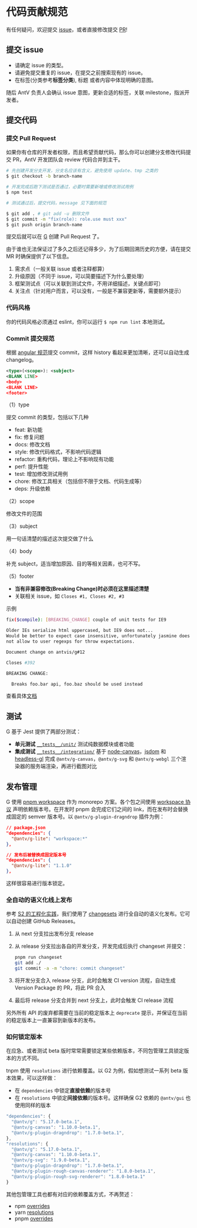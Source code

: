 # 代码贡献规范

有任何疑问，欢迎提交 [issue](https://github.com/antvis/g/issues)，或者直接修改提交 [PR](https://github.com/antvis/g/pulls)!

## 提交 issue

- 请确定 issue 的类型。
- 请避免提交重复的 issue，在提交之前搜索现有的 issue。
- 在标签(分类参考**标签分类**), 标题 或者内容中体现明确的意图。

随后 AntV 负责人会确认 issue 意图，更新合适的标签，关联 milestone，指派开发者。

## 提交代码

### 提交 Pull Request

如果你有仓库的开发者权限，而且希望贡献代码，那么你可以创建分支修改代码提交 PR，AntV 开发团队会 review 代码合并到主干。

```bash
# 先创建开发分支开发，分支名应该有含义，避免使用 update、tmp 之类的
$ git checkout -b branch-name

# 开发完成后跑下测试是否通过，必要时需要新增或修改测试用例
$ npm test

# 测试通过后，提交代码，message 见下面的规范

$ git add . # git add -u 删除文件
$ git commit -m "fix(role): role.use must xxx"
$ git push origin branch-name
```

提交后就可以在 [G](https://github.com/antvis/g/pulls) 创建 Pull Request 了。

由于谁也无法保证过了多久之后还记得多少，为了后期回溯历史的方便，请在提交 MR 时确保提供了以下信息。

1. 需求点（一般关联 issue 或者注释都算）
2. 升级原因（不同于 issue，可以简要描述下为什么要处理）
3. 框架测试点（可以关联到测试文件，不用详细描述，关键点即可）
4. 关注点（针对用户而言，可以没有，一般是不兼容更新等，需要额外提示）

### 代码风格

你的代码风格必须通过 eslint，你可以运行 `$ npm run lint` 本地测试。

### Commit 提交规范

根据 [angular 规范](https://github.com/angular/angular.js/blob/master/CONTRIBUTING.md#commit-message-format)提交 commit，这样 history 看起来更加清晰，还可以自动生成 changelog。

```xml
<type>(<scope>): <subject>
<BLANK LINE>
<body>
<BLANK LINE>
<footer>
```

（1）type

提交 commit 的类型，包括以下几种

- feat: 新功能
- fix: 修复问题
- docs: 修改文档
- style: 修改代码格式，不影响代码逻辑
- refactor: 重构代码，理论上不影响现有功能
- perf: 提升性能
- test: 增加修改测试用例
- chore: 修改工具相关（包括但不限于文档、代码生成等）
- deps: 升级依赖

（2）scope

修改文件的范围

（3）subject

用一句话清楚的描述这次提交做了什么

（4）body

补充 subject，适当增加原因、目的等相关因素，也可不写。

（5）footer

- **当有非兼容修改(Breaking Change)时必须在这里描述清楚**
- 关联相关 issue，如 `Closes #1, Closes #2, #3`

示例

```bash
fix($compile): [BREAKING_CHANGE] couple of unit tests for IE9

Older IEs serialize html uppercased, but IE9 does not...
Would be better to expect case insensitive, unfortunately jasmine does
not allow to user regexps for throw expectations.

Document change on antvis/g#12

Closes #392

BREAKING CHANGE:

  Breaks foo.bar api, foo.baz should be used instead
```

查看具体[文档](https://docs.google.com/document/d/1QrDFcIiPjSLDn3EL15IJygNPiHORgU1_OOAqWjiDU5Y/edit)

## 测试

G 基于 Jest 提供了两部分测试：

- **单元测试** [`__tests__/unit/`](./__tests__/unit/) 测试纯数据模块或者功能
- **集成测试** [`__tests__/integration/`](./__tests__/integration/) 基于 [node-canvas](https://github.com/Automattic/node-canvas)，[jsdom](https://github.com/jsdom/jsdom/) 和 [headless-gl](https://github.com/stackgl/headless-gl) 完成 `@antv/g-canvas`，`@antv/g-svg` 和 `@antv/g-webgl` 三个渲染器的服务端渲染，再进行截图对比

## 发布管理

G 使用 [pnpm workspace](https://pnpm.io/workspaces) 作为 monorepo 方案。各个包之间使用 [workspace 协议](https://pnpm.io/workspaces#workspace-protocol-workspace) 声明依赖版本号。在开发时 pnpm 会完成它们之间的 link，而在发布时会替换成固定的 semver 版本号。以 `@antv/g-plugin-dragndrop` 插件为例：

```json
// package.json
"dependencies": {
  "@antv/g-lite": "workspace:*"
},

// 发布后被替换成固定版本号
"dependencies": {
  "@antv/g-lite": "1.1.0"
},
```

这样很容易进行版本锁定。

### 全自动的语义化线上发布

参考 [S2 的工程化实践](https://www.yuque.com/antv/vo4vyz/vtowig#HuNvY)，我们使用了 [changesets](https://github.com/changesets/changesets) 进行全自动的语义化发布。它可以自动创建 GitHub Releases。

1. 从 next 分支拉出发布分支 release
2. 从 release 分支拉出各自的开发分支，开发完成后执行 changeset 并提交：

    ```bash
    pnpm run changeset
    git add ./
    git commit -a -m "chore: commit changeset"
    ```

3. 将开发分支合入 release 分支，此时会触发 CI version 流程，自动生成 Version Package 的 PR，将此 PR 合入
4. 最后将 release 分支合并到 next 分支上，此时会触发 CI release 流程

另外所有 API 的废弃都需要在当前的稳定版本上 `deprecate` 提示，并保证在当前的稳定版本上一直兼容到新版本的发布。

### 如何锁定版本

在应急、或者测试 beta 版时常常需要锁定某些依赖版本，不同包管理工具锁定版本的方式不同。

tnpm 使用 `resolutions` 进行依赖覆盖。以 G2 为例，假如想测试一系列 beta 版本效果，可以这样做：

- 在 `dependencies` 中锁定**直接依赖**的版本号
- 在 `resolutions` 中锁定**间接依赖**的版本号。这样确保 G2 依赖的 `@antv/gui` 也使用同样的版本

```js
"dependencies": {
  "@antv/g": "5.17.0-beta.1",
  "@antv/g-canvas": "1.10.0-beta.1",
  "@antv/g-plugin-dragndrop": "1.7.0-beta.1",
},
"resolutions": {
  "@antv/g": "5.17.0-beta.1",
  "@antv/g-canvas": "1.10.0-beta.1",
  "@antv/g-svg": "1.9.0-beta.1",
  "@antv/g-plugin-dragndrop": "1.7.0-beta.1",
  "@antv/g-plugin-rough-canvas-renderer": "1.8.0-beta.1",
  "@antv/g-plugin-rough-svg-renderer": "1.8.0-beta.1"
}
```

其他包管理工具也都有对应的依赖覆盖方式，不再赘述：

- npm [overrides](https://docs.npmjs.com/cli/v8/configuring-npm/package-json#overrides)
- yarn [resolutions](https://classic.yarnpkg.com/lang/en/docs/selective-version-resolutions/)
- pnpm [overrides](https://pnpm.io/package_json#pnpmoverrides)
